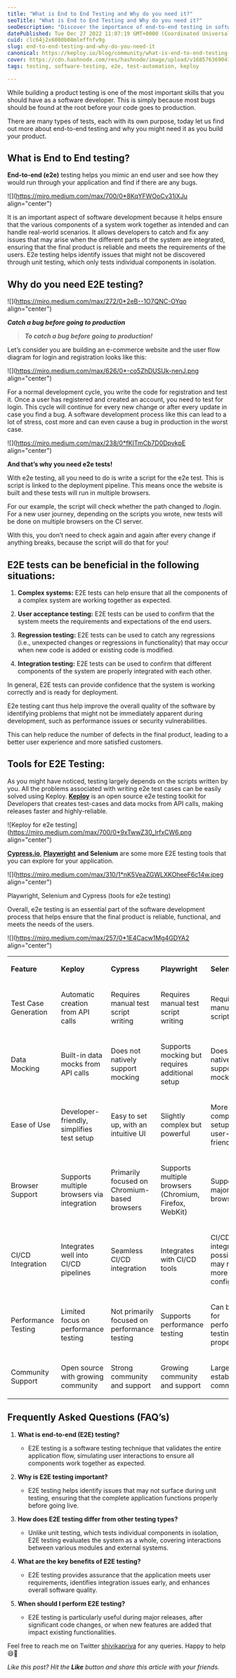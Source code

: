 ```yaml
---
title: "What is End to End Testing and Why do you need it?"
seoTitle: "What is End to End Testing and Why do you need it?"
seoDescription: "Discover the importance of end-to-end testing in software development, ensuring seamless user experiences and robust application performance."
datePublished: Tue Dec 27 2022 11:07:19 GMT+0000 (Coordinated Universal Time)
cuid: clc64j2x6000b08mleffnfv9g
slug: end-to-end-testing-and-why-do-you-need-it
canonical: https://keploy.io/blog/community/what-is-end-to-end-testing-and-why-do-you-need-it
cover: https://cdn.hashnode.com/res/hashnode/image/upload/v1685763690411/bfee8dc5-4652-46c1-b06f-b72554d2c4ef.png
tags: testing, software-testing, e2e, test-automation, keploy

---
```


While building a product testing is one of the most important skills that you should have as a software developer. This is simply because most bugs should be found at the root before your code goes to production.

There are many types of tests, each with its own purpose, today let us find out more about end-to-end testing and why you might need it as you build your product.

## **What is End to End testing?**

**End-to-end (e2e)** testing helps you mimic an end user and see how they would run through your application and find if there are any bugs.

![](https://miro.medium.com/max/700/0*8KqYFWOoCv31iXJu align="center")

It is an important aspect of software development because it helps ensure that the various components of a system work together as intended and can handle real-world scenarios. It allows developers to catch and fix any issues that may arise when the different parts of the system are integrated, ensuring that the final product is reliable and meets the requirements of the users. E2e testing helps identify issues that might not be discovered through unit testing, which only tests individual components in isolation.

## **Why do you need E2E testing?**

![](https://miro.medium.com/max/272/0*2eB--1O7QNC-OYqo align="center")

***Catch a bug before going to production***

> ***To catch a bug before going to production!***

Let’s consider you are building an e-commerce website and the user flow diagram for login and registration looks like this:

![](https://miro.medium.com/max/626/0*-co5ZhDUSUk-nenJ.png align="center")

For a normal development cycle, you write the code for registration and test it. Once a user has registered and created an account, you need to test for login. This cycle will continue for every new change or after every update in case you find a bug. A software development process like this can lead to a lot of stress, cost more and can even cause a bug in production in the worst case.

![](https://miro.medium.com/max/238/0*fKITmCb7D0DpvkpE align="center")

**And that’s why you need e2e tests!**

With e2e testing, all you need to do is write a script for the e2e test. This is script is linked to the deployment pipeline. This means once the website is built and these tests will run in multiple browsers.

For our example, the script will check whether the path changed to /login. For a new user journey, depending on the scripts you wrote, new tests will be done on multiple browsers on the CI server.

With this, you don’t need to check again and again after every change if anything breaks, because the script will do that for you!

## **E2E tests can be beneficial in the following situations:**

1. **Complex systems:** E2E tests can help ensure that all the components of a complex system are working together as expected.
    
2. **User acceptance testing:** E2E tests can be used to confirm that the system meets the requirements and expectations of the end users.
    
3. **Regression testing:** E2E tests can be used to catch any regressions (i.e., unexpected changes or regressions in functionality) that may occur when new code is added or existing code is modified.
    
4. **Integration testing:** E2E tests can be used to confirm that different components of the system are properly integrated with each other.
    

In general, E2E tests can provide confidence that the system is working correctly and is ready for deployment.

E2e testing cant thus help improve the overall quality of the software by identifying problems that might not be immediately apparent during development, such as performance issues or security vulnerabilities.

This can help reduce the number of defects in the final product, leading to a better user experience and more satisfied customers.

## **Tools for E2E Testing:**

As you might have noticed, testing largely depends on the scripts written by you. All the problems associated with writing e2e test cases can be easily solved using Keploy. [**Keploy**](https://keploy.io) is an open source e2e testing toolkit for Developers that creates test-cases and data mocks from API calls, making releases faster and highly-reliable.

![Keploy for e2e testing](https://miro.medium.com/max/700/0*9xTwwZ30_lrfxCW6.png align="center")

[**Cypress.io**](http://Cypress.io), [**Playwright**](https://playwright.dev/) **and Selenium** are some more E2E testing tools that you can explore for your application.

![](https://miro.medium.com/max/310/1*nK5VeaZGWLXKOheeF6c14w.jpeg align="center")

Playwright, Selenium and Cypress (tools for e2e testing)

Overall, e2e testing is an essential part of the software development process that helps ensure that the final product is reliable, functional, and meets the needs of the users.

![](https://miro.medium.com/max/257/0*1E4Cacw1Mg4GDYA2 align="center")

<table><tbody><tr><td colspan="1" rowspan="1"><p><strong>Feature</strong></p></td><td colspan="1" rowspan="1"><p><strong>Keploy</strong></p></td><td colspan="1" rowspan="1"><p><strong>Cypress</strong></p></td><td colspan="1" rowspan="1"><p><strong>Playwright</strong></p></td><td colspan="1" rowspan="1"><p><strong>Selenium</strong></p></td></tr><tr><td colspan="1" rowspan="1"><p>Test Case Generation</p></td><td colspan="1" rowspan="1"><p>Automatic creation from API calls</p></td><td colspan="1" rowspan="1"><p>Requires manual test script writing</p></td><td colspan="1" rowspan="1"><p>Requires manual test script writing</p></td><td colspan="1" rowspan="1"><p>Requires manual test script writing</p></td></tr><tr><td colspan="1" rowspan="1"><p>Data Mocking</p></td><td colspan="1" rowspan="1"><p>Built-in data mocks from API calls</p></td><td colspan="1" rowspan="1"><p>Does not natively support mocking</p></td><td colspan="1" rowspan="1"><p>Supports mocking but requires additional setup</p></td><td colspan="1" rowspan="1"><p>Does not natively support mocking</p></td></tr><tr><td colspan="1" rowspan="1"><p>Ease of Use</p></td><td colspan="1" rowspan="1"><p>Developer-friendly, simplifies test setup</p></td><td colspan="1" rowspan="1"><p>Easy to set up, with an intuitive UI</p></td><td colspan="1" rowspan="1"><p>Slightly complex but powerful</p></td><td colspan="1" rowspan="1"><p>More complex setup, less user-friendly</p></td></tr><tr><td colspan="1" rowspan="1"><p>Browser Support</p></td><td colspan="1" rowspan="1"><p>Supports multiple browsers via integration</p></td><td colspan="1" rowspan="1"><p>Primarily focused on Chromium-based browsers</p></td><td colspan="1" rowspan="1"><p>Supports multiple browsers (Chromium, Firefox, WebKit)</p></td><td colspan="1" rowspan="1"><p>Supports all major browsers</p></td></tr><tr><td colspan="1" rowspan="1"><p>CI/CD Integration</p></td><td colspan="1" rowspan="1"><p>Integrates well into CI/CD pipelines</p></td><td colspan="1" rowspan="1"><p>Seamless CI/CD integration</p></td><td colspan="1" rowspan="1"><p>Integrates with CI/CD tools</p></td><td colspan="1" rowspan="1"><p>CI/CD integration possible but may require more configuration</p></td></tr><tr><td colspan="1" rowspan="1"><p>Performance Testing</p></td><td colspan="1" rowspan="1"><p>Limited focus on performance testing</p></td><td colspan="1" rowspan="1"><p>Not primarily focused on performance testing</p></td><td colspan="1" rowspan="1"><p>Supports performance testing</p></td><td colspan="1" rowspan="1"><p>Can be used for performance testing with proper setup</p></td></tr><tr><td colspan="1" rowspan="1"><p>Community Support</p></td><td colspan="1" rowspan="1"><p>Open source with growing community</p></td><td colspan="1" rowspan="1"><p>Strong community and support</p></td><td colspan="1" rowspan="1"><p>Growing community and support</p></td><td colspan="1" rowspan="1"><p>Large, established community</p></td></tr></tbody></table>

## Frequently Asked Questions (FAQ’s)

1. **What is end-to-end (E2E) testing?**
    
    * E2E testing is a software testing technique that validates the entire application flow, simulating user interactions to ensure all components work together as expected.
        
2. **Why is E2E testing important?**
    
    * E2E testing helps identify issues that may not surface during unit testing, ensuring that the complete application functions properly before going live.
        
3. **How does E2E testing differ from other testing types?**
    
    * Unlike unit testing, which tests individual components in isolation, E2E testing evaluates the system as a whole, covering interactions between various modules and external systems.
        
4. **What are the key benefits of E2E testing?**
    
    * E2E testing provides assurance that the application meets user requirements, identifies integration issues early, and enhances overall software quality.
        
5. **When should I perform E2E testing?**
    
    * E2E testing is particularly useful during major releases, after significant code changes, or when new features are added that impact existing functionalities.
        

Feel free to reach me on Twitter [shivikapriya](https://twitter.com/shivikapriya) for any queries. Happy to help 😄🤝

*Like this post? Hit the* ***Like*** *button and share this article with your friends.*